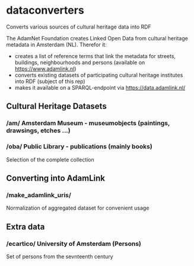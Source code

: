 # dataconverters
Converts various sources of cultural heritage data into RDF

The AdamNet Foundation creates Linked Open Data from cultural heritage metadata in Amsterdam (NL). Therefor it:
- creates a list of reference terms that link the metadata for streets, buildings, neighbourhoods and persons (available on https://www.adamlink.nl)
- converts existing datasets of participating cultural heritage institutes into RDF (subject of this rep)
- makes it available on a SPARQL-endpoint via https://data.adamlink.nl/

## Cultural Heritage Datasets

### /am/ Amsterdam Museum - museumobjects (paintings, drawsings, etches ...)

### /oba/ Public Library - publications (mainly books)
Selection of the complete collection

## Converting into AdamLink

### /make_adamlink_uris/ 
Normalization of aggregated dataset for convenient usage

## Extra data

### /ecartico/ University of Amsterdam (Persons)
Set of persons from the sevnteenth century
